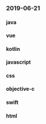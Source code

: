 ### 2019-06-21

#### java

#### vue

#### kotlin

#### javascript

#### css

#### objective-c

#### swift

#### html
